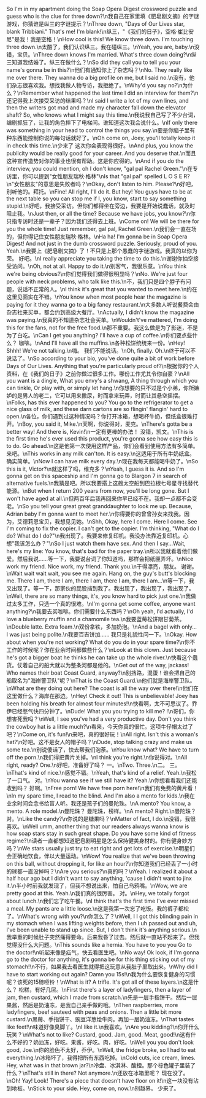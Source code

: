 So I'm in my apartment doing the Soap Opera Digest crossword puzzle and guess who is the clue for three down?\n我自己在家里填《肥皂剧文摘》的字谜游戏，你猜谁是纵三的字谜提示？\nThree down, "Days of Our Lives star, blank Tribbiani." That's me! I'm blank!\n纵三，"《我们的日子》，空格·崔比安尼"是我！我是空格！\nHow cool is this! We know three down. I'm touching three down.\n太酷了，我们认识纵三。我在碰纵三。\nYeah, you are, baby.\n没错，宝贝。\nThree down knows I'm married. What's three down doing?\n纵三知道我结婚了。纵三在做什么？\nSo did they call you to tell you your name's gonna be in this?\n他们有通知你上了杂志吗？\nNo. They really like me over there. They wanna do a big profile on me, but I said no.\n没有，他们杂志很喜欢我。想找我做人物专访，我拒绝了。\nWhy'd you say no?\n为什么？\nRemember what happened the last time I did an interview for them?\n还记得我上次接受采访的结果吗？\nI said I write a lot of my own lines, and then the writers got mad and made my character fall down the elevator shaft? So, who knows what I might say this time.\n我说我自己写了不少台词，编剧抓狂了，让我的角色摔下了电梯间。谁知道这次我会说什么。\nIf only there was something in your head to control the things you say.\n要是你脑子里有种东西能控制你说的每句话就好了。\nOh come on, Joey, you'll totally keep it in check this time.\n少来了 这次你会表现得很好。\nAnd plus, you know the publicity would be really good for your career. And you deserve that.\n而且这种宣传造势对你的事业也很有帮助。这是你应得的。\nAnd if you do the interview, you could mention, oh I don't know, "gal pal Rachel Green."\n在专访里，你可以提到"女性朋友瑞秋·格林"\nIs that "gal pal" spelled L O S E R?\n"女性朋友"的意思是失败者吗？\nOkay, don't listen to him. Please?\n好吧，别听他的。拜托。\nFine! All right, I'll do it. But hey! You guys have to be at the next table so you can stop me if I, you know, start to say something stupid.\n好吧，我接受采访。但你们都得坐在旁边，我要是开始说蠢话，就及时阻止我。\nJust then, or all the time? Because we have jobs, you know?\n你只指专访时还是一辈子？因为我们还得去上班。\nCome on! We will be there for you the whole time! Just remember, gal pal, Rachel Green.\n我们会一直在场的，但你得记住女性朋友瑞秋·格林。\nHa ha! I'm gonna be in Soap Opera Digest! And not just in the dumb crossword puzzle. Seriously, proud of you. Yeah.\n我要上《肥皂剧文摘》了！不只是上那个愚蠢的字谜游戏。我真的以你为荣。 好吧。\nI really appreciate you taking the time to do this.\n谢谢你抽空接受访问。\nOh, not at all. Happy to do it.\n别客气，我很乐意。\nYou think we're being obvious?\n你们觉得我们做得很明显吗？\nNo. We're just four people with neck problems, who talk like this.\n不，我们只是四个脖子有问题，说话不正常的人。\nI think it's great that you wanted to meet here.\n约在这里见面实在不错。\nYou know when most people hear the magazine is paying for it they wanna go to a big fancy restaurant.\n大多数人听说餐费会由杂志社来买单，都会约到高级大餐厅。\nActually, I didn't know the magazine was paying.\n我真的不知道杂志社会买单。\nWouldn't've mattered, I'm doing this for the fans, not for the free food.\n那不重要。我这么做是为了影迷，不是为了白吃。\nCan I get you anything? I'll have a cup of coffee.\n你们要点些什么？ 咖啡。\nAnd I'll have all the muffins.\n各种松饼统统来一份。\nHey! Shhh! We're not talking.\n嗨。 我们不能说话。\nOh, finally. Oh.\n终于可以不说话了。\nSo according to your bio, you've done quite a bit of work before Days of Our Lives. Anything that you're particularly proud of?\n根据你的个人资料，在《我们的日子》之前你做过很多工作。哪份工作尤其令你自豪？\nAll you want is a dingle, What you envy's a shwang, A thing through which you can tinkle, Or play with, or simply let hang.\n你想要的只不过是个小弟，你所嫉妒的是男人的老二，它可以用来撒尿，时而拿来玩弄，时而让其悬空摇摆。\nFolks, has this ever happened to you? You go to the refrigerator to get a nice glass of milk, and these darn cartons are so flingin' flangin' hard to open.\n各位，你们遇到过这种情况吗？你打开冰箱，想喝杯牛奶，但纸盒很难打开。\nBoy, you said it, Mike.\n天啊，你说得对，麦克。\nThere's gotta be a better way! And there is, Kevin!\n一定有更棒的办法！ 没错，凯文。\nThis is the first time he's ever used this product, you're gonna see how easy this is to do. Go ahead.\n这是他第一次使用这样产品，你们会看到使用方法有多简单。来吧。\nThis works in any milk can'ton. It is easy.\n这适用于所有牛奶纸盒。 确实简单。\nNow I can have milk every day.\n现在我每天都能喝牛奶了。\nSo this is it, Victor?\n就这样了吗，维克多？\nYeah, I guess it is. And so I'm gonna get on this spaceship and I'm gonna go to Blargon 7 in search of alternative fuels.\n我猜是吧。所以我要搭上这艘太空船到巴拉根七号星寻找替代能源。\nBut when I return 200 years from now, you'll be long gone. But I won't have aged at all.\n但两百年后我再回来你早已经不在。我却一点都不会变老。\nSo you tell your great great granddaughter to look me up. Because, Adrian baby I'm gonna want to meet her.\n你得要你的曾曾孙女来找我。因为，艾德莉恩宝贝，我想见见她。\nShh, Okay, here I come. Here I come. See I'm coming to fix the copier. I can't get to the copier. I'm thinking, "What do I do? What do I do?"\n我出现了。我要来修复印机。我没办法靠近复印机。心想"我该怎么办？"\nSo I just watch them have sex. And then I say...Wait, here's my line: You know, that's bad for the paper tray.\n所以我就看着他们做爱。然后我说……等一下，我要说台词了你知道吗，那样会把纸匣弄坏。\nNice work my friend. Nice work, my friend. Thank you.\n干得漂亮，朋友。 谢谢。\nWait wait wait wait, you see me again. Hang on, the guy's butt's blocking me. There I am, there I am, there I am, there I am, there I am...\n等一下，我又出现了。等一下，那家伙的屁股挡到我了。我出现了，我出现了，我出现了。\nWell, there are so many things, it's, you know hard to pick just one.\n我做过太多工作，只选一个真的很难。\nI'm gonna get some coffee, anyone want anything?\n我要去买咖啡。你们需要什么东西吗？\nOh yeah, I'd actually, I'd love a blueberry muffin and a chamomile tea.\n我要蓝莓松饼跟甘菊茶。\nDouble latte. Extra foam.\n双份拿铁，多加奶泡。\nAnd a bagel with only... I was just being polite.\n我要百吉饼加…… 我只是礼貌性问一下。\nOkay. How about when you're not working? What do you do in your spare time?\n你不工作的时候呢？你在业余时间都做些什么？\nLook at this clown. Just because he's got a bigger boat he thinks he can take up the whole river.\n快看这个蠢货。仗着自己的船大就以为整条河都是他的。\nGet out of the way, jackass! Who names their boat Coast Guard, anyway?\n别挡路，混蛋！谁会把自己的船取名为"海岸警卫队"呢？\nThat is the Coast Guard.\n他们就是海岸警卫队。\nWhat are they doing out here? The coast is all the way over there!\n他们在这里做什么？海岸在那边。\nHey! Check it out! This is unbelievable! Joey has been holding his breath for almost four minutes!\n快看啊，太不可思议了。乔伊已经憋气快四分钟了。\nDude! What you you trying to kill me? !\n哥们，你想害死我吗？\nWell, I see you've had a very productive day. Don't you think the cowboy hat is a little much?\n看来，今天你真的很忙。这项牛仔帽太过了吧？\nCome on, it's fun!\n来吧，真的很好玩！\nAll right. Isn't this a woman's hat?\n好吧。这不是女人的帽子吗？\nDude, stop talking crazy and make us some tea.\n别说傻话了，快去帮我们泡荼。\nYou know what? We have to turn off the porn.\n我们得把黄片关掉。\nI think you're right.\n你说得对。\nAll right, ready? One.\n好吧，准备好了吗？ 一。\nTwo. Three.\n二。 三。\nThat's kind of nice.\n感觉不错。\nYeah, that's kind of a relief. Yeah.\n我松了一口气。 对。\nYou wanna see if we still have it? Yeah.\n你想看看我们还能收到吗？ 好啊。\nFree porn! We have free porn here!\n我们有免费的黄片看！\nIn my spare time, I read to the blind. And I'm also a mento for kids.\n我在业余时间会念书给盲人听。我还是孩子们的曼陀珠。\nA mento? You know, a mento. A role model.\n曼陀珠？ 曼陀珠，榜样。\nA mento? Right.\n曼陀珠？ 对。\nLike the candy?\n你说的是糖果吗？\nMatter of fact, I do.\n没错，我很喜欢。\nWell umm, another thing that our readers always wanna know is how soap stars stay in such great shape. Do you have some kind of fitness regime?\n读者一直都想知道肥皂剧明星是怎么保持健美身材的。你有健身妙方吗？\nWe stars usually just try to eat right and get lots of exercise.\n明星们会正确地饮食，伴以大量运动。\nWow! You realize that we've been throwing on this ball, without dropping it, for like an hour?\n你知道我们已经丢了一小时的球都一直没掉吗？\nAre you serious?\n真的吗？\nYeah. I realized it about a half hour ago but I didn't want to say anything, 'cause I didn't want to jinx it.\n半小时前我就发现了，但我不想说出来，怕自己乌鸦嘴。\nWow, we are pretty good at this. Yeah.\n我们真的很厉害。 对。\nHey, we totally forgot about lunch.\n我们忘了吃午餐。\nI think that's the first time I've ever missed a meal. My pants are a little loose.\n这是我第一次忘了吃饭。我的裤子都松了。\nWhat's wrong with you?\n你怎么了？\nWell, I I got this blinding pain in my stomach when I was lifting weights before, then I uh passed out and uh, I've been unable to stand up since. But, I don't think it's anything serious.\n我举重的时候肚子突然痛得要命。后来我昏了过去。然后就一直站不起来了。但我觉得没什么大问题。\nThis sounds like a hernia. You have to you you Go to the doctor!\n听起来像是疝气，快去看医生吧。\nNo way! Ok look, if I'm gonna go to the doctor for anything, it's gonna be for this thing sticking out of my stomach!\n不行，如果我去看医生就得把这玩意从我肚子里取出来。\nWhy did I have to start working out again? Damn you 15s!\n我为什么要恢复健身的习惯呢？该死的15磅哑铃！\nWhat is it? A trifle. It's got all of these layers.\n这是什么？ 松糕，有好几层。\nFirst there's a layer of ladyfingers, then a layer of jam, then custard, which I made from scratch.\n先是一层手指饼干。然后一层果酱，然后是奶油冻，是我自己亲手做的哦。\nThen raspberries, more ladyfingers, beef sauteed with peas and onions. Then a little bit more custard.\n黑莓、手指饼干、豌豆洋葱烩牛肉。再加一层奶油冻。\nThat tastes like feet!\n味道好像臭脚丫。\nI like it.\n我喜欢。\nAre you kidding?\n你开什么玩笑？\nWhat's not to like? Custard, good. Jam, good. Meat, good!\n这有什么不好的？奶油冻，好吃。果酱，好吃。肉，好吃。\nWell you you don't look good, Joe.\n你的脸色不太好，乔伊。\nWell, the fridge broke, so I had to eat everything.\n冰箱坏了，我得把所有东西吃掉。\nCold cuts, ice cream, limes. Hey, what was in that brown jar?\n冷盘、冰淇淋、酸橙。那个棕色罐子里装了什么？\nThat's still in there? Not anymore.\n还放在冰箱里呢？ 现在没了。\nOh! Yay! Look! There's a piece that doesn't have floor on it!\n这一块没有沾到地板。\nStick to your side. Hey, come on, now.\n别越界。 少来了。

